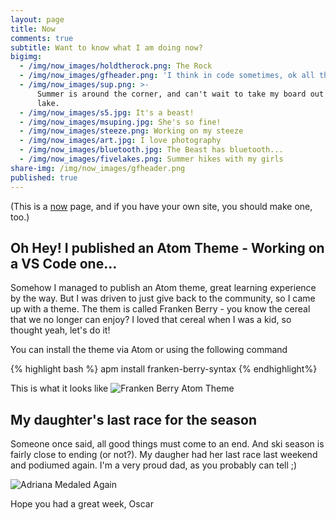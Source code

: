 ```yaml
---
layout: page
title: Now
comments: true
subtitle: Want to know what I am doing now?
bigimg:
  - /img/now_images/holdtherock.png: The Rock
  - /img/now_images/gfheader.png: 'I think in code sometimes, ok all the time!'
  - /img/now_images/sup.png: >-
      Summer is around the corner, and can't wait to take my board out on the
      lake.
  - /img/now_images/s5.jpg: It's a beast!
  - /img/now_images/msuping.jpg: She's so fine!
  - /img/now_images/steeze.png: Working on my steeze
  - /img/now_images/art.jpg: I love photography
  - /img/now_images/bluetooth.jpg: The Beast has bluetooth...
  - /img/now_images/fivelakes.png: Summer hikes with my girls
share-img: /img/now_images/gfheader.png
published: true
---
```

(This is a [now](http://nownownow.com/about) page, and if you have your own site, you should make one, too.)

## Oh Hey! I published an Atom Theme - Working on a VS Code one...
Somehow I managed to publish an Atom theme, great learning experience by the way.  But I was driven to just give back to the community, so I came up with a theme.  The them is called Franken Berry - you know the cereal that we no longer can enjoy?  I loved that cereal when I was a kid, so thought yeah, let's do it!

You can install the theme via Atom or using the following command

{% highlight bash %}
	apm install franken-berry-syntax
{% endhighlight%}

This is what it looks like
![Franken Berry Atom Theme](https://camo.githubusercontent.com/a3e749cfc0b2fd445db146f1faef3e8940a18d23/687474703a2f2f692e696d6775722e636f6d2f49697367786f582e706e67)

## My daughter's last race for the season

Someone once said, all good things must come to an end.  And ski season is fairly close to ending (or not?).  My daugher had her last race last weekend and podiumed again.  I'm a very proud dad, as you probably can tell ;)

![Adriana Medaled Again](https://scontent.fsnc1-4.fna.fbcdn.net/v/t1.0-9/17362889_10212829359598850_6805280651450419424_n.jpg?oh=badb22afe592caed8bb0e2225d5ee07f&oe=595BD202)

Hope you had a great week,
Oscar